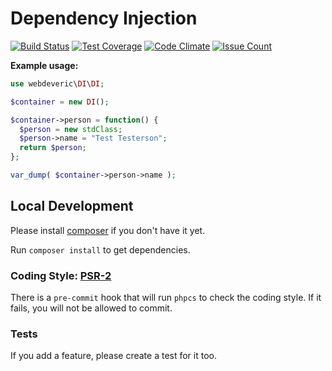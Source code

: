 # Dependency Injection

[![Build Status](https://travis-ci.org/webdeveric/DI.svg?branch=master)](https://travis-ci.org/webdeveric/DI)
[![Test Coverage](https://codeclimate.com/github/webdeveric/DI/badges/coverage.svg)](https://codeclimate.com/github/webdeveric/DI/coverage)
[![Code Climate](https://codeclimate.com/github/webdeveric/DI/badges/gpa.svg)](https://codeclimate.com/github/webdeveric/DI)
[![Issue Count](https://codeclimate.com/github/webdeveric/DI/badges/issue_count.svg)](https://codeclimate.com/github/webdeveric/DI)

**Example usage:**

```php
use webdeveric\DI\DI;

$container = new DI();

$container->person = function() {
  $person = new stdClass;
  $person->name = "Test Testerson";
  return $person;
};

var_dump( $container->person->name );
```

## Local Development

Please install [composer](http://getcomposer.org/) if you don't have it yet.

Run `composer install` to get dependencies.

### Coding Style: [PSR-2](http://www.php-fig.org/psr/psr-2/)

There is a `pre-commit` hook that will run `phpcs` to check the coding style.
If it fails, you will not be allowed to commit.

### Tests

If you add a feature, please create a test for it too.
